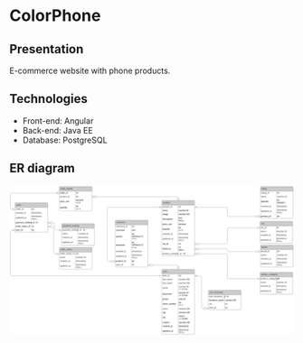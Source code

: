 # ColorPhone

## Presentation
E-commerce website with phone products.

## Technologies
- Front-end: Angular
- Back-end: Java EE
- Database: PostgreSQL

## ER diagram
![ER diagram](documents/er-diagram.png)